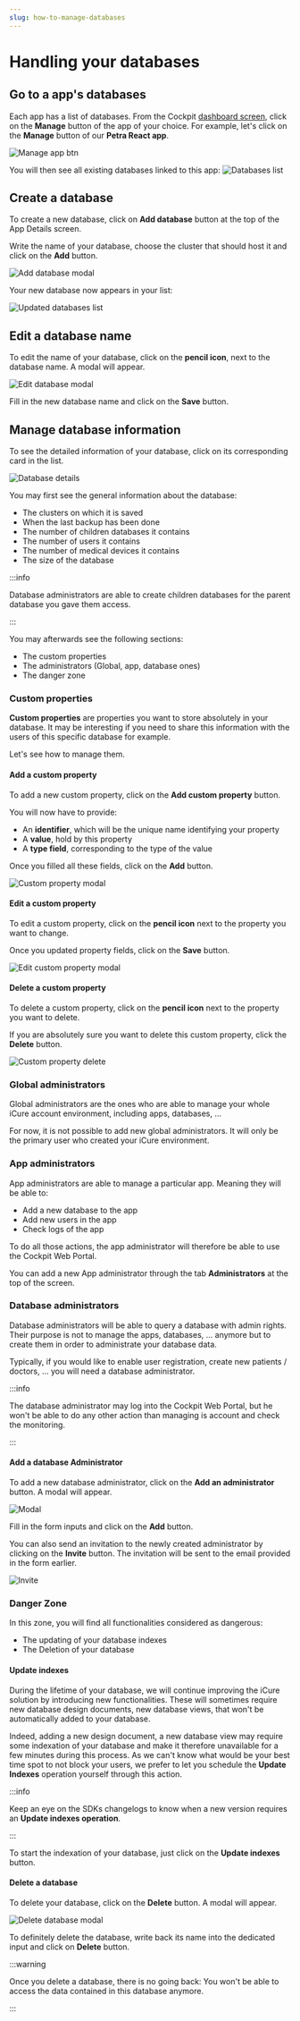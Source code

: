 ```yaml
---
slug: how-to-manage-databases
---
```


# Handling your databases

## Go to a app's databases

Each app has a list of databases. 
From the Cockpit [dashboard screen](https://cockpit.icure.cloud/dashboard), click on the **Manage** button of the app of your choice. For example, let's click on the **Manage** button of our __Petra React app__. 

![Manage app btn](./img/database-interactions/dashboard.png)

You will then see all existing databases linked to this app: 
![Databases list](./img/database-interactions/databases-list.png)

## Create a database

To create a new database, click on **Add database** button at the top of the App Details screen.

Write the name of your database, choose the cluster that should host it and click on the **Add** button.

![Add database modal](./img/database-interactions/add-database-modal.png)

Your new database now appears in your list: 

![Updated databases list](./img/database-interactions/updated-databases-list.png)

## Edit a database name

To edit the name of your database, click on the **pencil icon**, next to the database name.
A modal will appear.

![Edit database modal](./img/database-interactions/edit-database-modal.png)

Fill in the new database name and click on the **Save** button.

## Manage database information

To see the detailed information of your database, click on its corresponding card in the list.

![Database details](./img/database-interactions/database-details.png)

You may first see the general information about the database: 
- The clusters on which it is saved
- When the last backup has been done
- The number of children databases it contains
- The number of users it contains
- The number of medical devices it contains
- The size of the database

:::info

Database administrators are able to create children databases for the parent database you gave them access.  

:::

You may afterwards see the following sections: 
- The custom properties
- The administrators (Global, app, database ones)
- The danger zone

### Custom properties
**Custom properties** are properties you want to store absolutely in your database. It may be interesting if you 
need to share this information with the users of this specific database for example. 

Let's see how to manage them. 

#### Add a custom property

To add a new custom property, click on the **Add custom property** button.

You will now have to provide: 
- An **identifier**, which will be the unique name identifying your property
- A **value**, hold by this property
- A **type field**, corresponding to the type of the value

Once you filled all these fields, click on the **Add** button.

![Custom property modal](./img/database-interactions/custom-property/custom-property-modal.png)

#### Edit a custom property

To edit a custom property, click on the **pencil icon** next to the property you want to change.

Once you updated property fields, click on the **Save** button.

![Edit custom property modal](./img/database-interactions/custom-property/edit-custom-property-modal.png)

#### Delete a custom property

To delete a custom property, click on the **pencil icon** next to the property you want to delete.

If you are absolutely sure you want to delete this custom property, click the **Delete** button.

![Custom property delete](./img/database-interactions/custom-property/edit-custom-property-modal.png)

### Global administrators
Global administrators are the ones who are able to manage your whole iCure account environment, including apps, 
databases, ...

For now, it is not possible to add new global administrators. It will only be the primary user who created your 
iCure environment. 

### App administrators
App administrators are able to manage a particular app. Meaning they will be able to:
- Add a new database to the app
- Add new users in the app
- Check logs of the app

To do all those actions, the app administrator will therefore be able to use the Cockpit Web Portal. 

You can add a new App administrator through the tab **Administrators** at the top of the screen.

### Database administrators
Database administrators will be able to query a database with admin rights. 
Their purpose is not to manage the apps, databases, ... anymore but to create them in order to administrate your 
database data. 

Typically, if you would like to enable user registration, create new patients / doctors, ... you will need a 
database administrator. 

:::info

The database administrator may log into the Cockpit Web Portal, but he won't be able to do any other action than 
managing is account and check the monitoring. 

:::

#### Add a database Administrator

To add a new database administrator, click on the **Add an administrator** button.
A modal will appear.

![Modal](./img/database-interactions/database-administrator/modal.png)

Fill in the form inputs and click on the **Add** button.

You can also send an invitation to the newly created administrator by clicking on the **Invite** button. 
The invitation will be sent to the email provided in the form earlier.

![Invite](./img/database-interactions/database-administrator/invite.png)

<!-- This functionality currently doesn't work on Cockpit -->

<!--  #### Edit database Administrator

Click on the card of the administrator you want to edit.

![Database administrator edit](./img/database-interactions/database-administrator-edit.png)

Make changes and click on the **Save** button.

![Database administrator add](./img/database-interactions/database-administrator-add.png) -->


### Danger Zone

In this zone, you will find all functionalities considered as dangerous: 
- The updating of your database indexes
- The Deletion of your database

#### Update indexes
During the lifetime of your database, we will continue improving the iCure solution by introducing new functionalities. 
These will sometimes require new database design documents, new database views, that won't be automatically added to 
your database. 

Indeed, adding a new design document, a new database view may require some indexation of your database and make it 
therefore unavailable for a few minutes during this process. As we can't know what would be your best time spot to not 
block your users, we prefer to let you schedule the **Update Indexes** operation yourself through this action. 

:::info

Keep an eye on the SDKs changelogs to know when a new version requires an **Update indexes operation**.

:::

To start the indexation of your database, just click on the **Update indexes** button. 

#### Delete a database

To delete your database, click on the **Delete** button. A modal will appear.

![Delete database modal](./img/database-interactions/delete-database-modal.png)

To definitely delete the database, write back its name into the dedicated input and click on **Delete** button.

:::warning

Once you delete a database, there is no going back: You won't be able to access the data contained in this database anymore.

:::